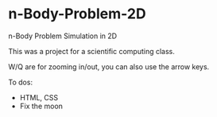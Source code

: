 # n-Body-Problem-2D

n-Body Problem Simulation in 2D 

This was a project for a scientific computing class.

W/Q are for zooming in/out, you can also use the arrow keys.

To dos:
 - HTML, CSS
 - Fix the moon
 
